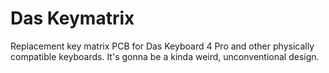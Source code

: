 Das Keymatrix
=============

Replacement key matrix PCB for Das Keyboard 4 Pro and other physically compatible keyboards.  It's gonna be a kinda weird, unconventional design.